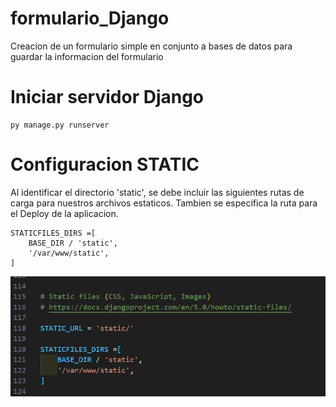 # formulario_Django
Creacion de un formulario simple en conjunto a bases de datos 
para guardar la informacion del formulario

# Iniciar servidor Django
```
py manage.py runserver
```

# Configuracion STATIC

Al identificar el directorio 'static', se debe incluir las siguientes rutas de carga para nuestros archivos estaticos. Tambien se especifica la ruta para el Deploy de la aplicacion.

```
STATICFILES_DIRS =[
    BASE_DIR / 'static',
    '/var/www/static',
]
```

<img src="formulario/documents/img/load_static_dir.png" alt="">